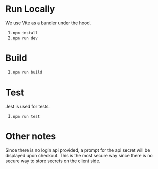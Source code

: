 # Run Locally
We use Vite as a bundler under the hood.
1. `npm install`
2. `npm run dev`

# Build

1. `npm run build`

# Test
Jest is used for tests.
1. `npm run test`

# Other notes

Since there is no login api provided, 
a prompt for the api secret will be displayed upon checkout.
This is the most secure way since there is no secure way to store secrets on the client side.
